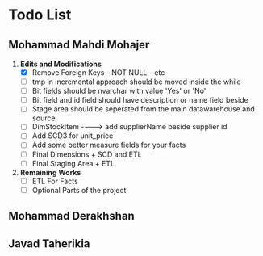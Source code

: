 # Todo List

## Mohammad Mahdi Mohajer

1. **Edits and Modifications**
   - [x] Remove Foreign Keys - NOT NULL - etc
   - [ ] tmp in incremental approach should be moved inside the while
   - [ ] Bit fields should be nvarchar with value 'Yes' or 'No'
   - [ ] Bit field and id field should have description or name field beside
   - [ ] Stage area should be seperated from the main datawarehouse and source
   - [ ] DimStockItem ----> add supplierName beside supplier id
   - [ ] Add SCD3 for unit_price
   - [ ] Add some better measure fields for your facts
   - [ ] Final Dimensions + SCD and ETL
   - [ ] Final Staging Area + ETL
2. **Remaining Works**
   - [ ] ETL For Facts
   - [ ] Optional Parts of the project

## Mohammad Derakhshan

## Javad Taherikia
